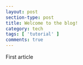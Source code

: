```yaml
---
layout: post
section-type: post
title: Welcome to the blog!
category: tech
tags: [ 'tutorial' ]
comments: true
---
```


First article
